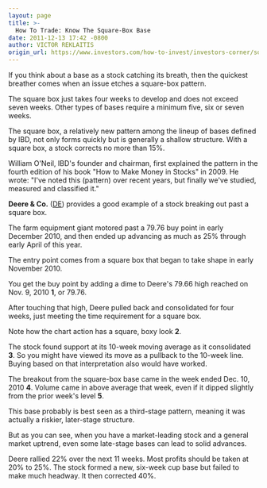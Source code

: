 ```yaml
---
layout: page
title: >-
  How To Trade: Know The Square-Box Base
date: 2011-12-13 17:42 -0800
author: VICTOR REKLAITIS
origin_url: https://www.investors.com/how-to-invest/investors-corner/some-great-stocks-form-square-box-base/
---
```


If you think about a base as a stock catching its breath, then the quickest breather comes when an issue etches a square-box pattern.

The square box just takes four weeks to develop and does not exceed seven weeks. Other types of bases require a minimum five, six or seven weeks.

The square box, a relatively new pattern among the lineup of bases defined by IBD, not only forms quickly but is generally a shallow structure. With a square box, a stock corrects no more than 15%.

William O'Neil, IBD's founder and chairman, first explained the pattern in the fourth edition of his book "How to Make Money in Stocks" in 2009. He wrote: "I've noted this (pattern) over recent years, but finally we've studied, measured and classified it."

**Deere & Co.** ([DE](https://research.investors.com/quote.aspx?symbol=DE)) provides a good example of a stock breaking out past a square box.

The farm equipment giant motored past a 79.76 buy point in early December 2010, and then ended up advancing as much as 25% through early April of this year.

The entry point comes from a square box that began to take shape in early November 2010.

You get the buy point by adding a dime to Deere's 79.66 high reached on Nov. 9, 2010 **1**, or 79.76.

After touching that high, Deere pulled back and consolidated for four weeks, just meeting the time requirement for a square box.

Note how the chart action has a square, boxy look **2**.

The stock found support at its 10-week moving average as it consolidated **3**. So you might have viewed its move as a pullback to the 10-week line. Buying based on that interpretation also would have worked.

The breakout from the square-box base came in the week ended Dec. 10, 2010 **4**. Volume came in above average that week, even if it dipped slightly from the prior week's level **5**.

This base probably is best seen as a third-stage pattern, meaning it was actually a riskier, later-stage structure.

But as you can see, when you have a market-leading stock and a general market uptrend, even some late-stage bases can lead to solid advances.

Deere rallied 22% over the next 11 weeks. Most profits should be taken at 20% to 25%. The stock formed a new, six-week cup base but failed to make much headway. It then corrected 40%.
